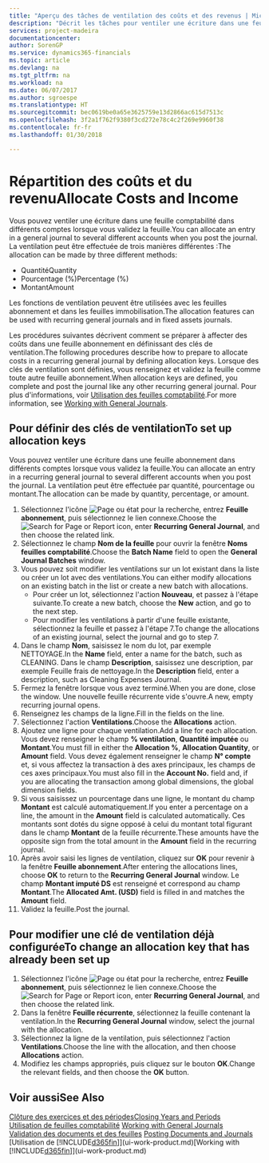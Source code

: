 ```yaml
---
title: "Aperçu des tâches de ventilation des coûts et des revenus | Microsoft Docs"
description: "Décrit les tâches pour ventiler une écriture dans une feuille comptabilité dans différents comptes lorsque vous validez la feuille."
services: project-madeira
documentationcenter: 
author: SorenGP
ms.service: dynamics365-financials
ms.topic: article
ms.devlang: na
ms.tgt_pltfrm: na
ms.workload: na
ms.date: 06/07/2017
ms.author: sgroespe
ms.translationtype: HT
ms.sourcegitcommit: bec0619be0a65e3625759e13d2866ac615d7513c
ms.openlocfilehash: 3f2a1f762f9380f3cd272e78c4c2f269e9960f38
ms.contentlocale: fr-fr
ms.lasthandoff: 01/30/2018

---
```

# <a name="allocate-costs-and-income"></a><span data-ttu-id="3a268-103">Répartition des coûts et du revenu</span><span class="sxs-lookup"><span data-stu-id="3a268-103">Allocate Costs and Income</span></span>
<span data-ttu-id="3a268-104">Vous pouvez ventiler une écriture dans une feuille comptabilité dans différents comptes lorsque vous validez la feuille.</span><span class="sxs-lookup"><span data-stu-id="3a268-104">You can allocate an entry in a general journal to several different accounts when you post the journal.</span></span> <span data-ttu-id="3a268-105">La ventilation peut être effectuée de trois manières différentes :</span><span class="sxs-lookup"><span data-stu-id="3a268-105">The allocation can be made by three different methods:</span></span>

* <span data-ttu-id="3a268-106">Quantité</span><span class="sxs-lookup"><span data-stu-id="3a268-106">Quantity</span></span>
* <span data-ttu-id="3a268-107">Pourcentage (%)</span><span class="sxs-lookup"><span data-stu-id="3a268-107">Percentage (%)</span></span>
* <span data-ttu-id="3a268-108">Montant</span><span class="sxs-lookup"><span data-stu-id="3a268-108">Amount</span></span>

<span data-ttu-id="3a268-109">Les fonctions de ventilation peuvent être utilisées avec les feuilles abonnement et dans les feuilles immobilisation.</span><span class="sxs-lookup"><span data-stu-id="3a268-109">The allocation features can be used with recurring general journals and in fixed assets journals.</span></span>
<!--You can also distribute the cost or revenue of a line to an intercompany partner when you post a sales or purchase document. When you post the document, a line will be posted in your general journal, and a corresponding line will be created in the intercompany outbox.-->

<span data-ttu-id="3a268-110">Les procédures suivantes décrivent comment se préparer à affecter des coûts dans une feuille abonnement en définissant des clés de ventilation.</span><span class="sxs-lookup"><span data-stu-id="3a268-110">The following procedures describe how to prepare to allocate costs in a recurring general journal by defining allocation keys.</span></span> <span data-ttu-id="3a268-111">Lorsque des clés de ventilation sont définies, vous renseignez et validez la feuille comme toute autre feuille abonnement.</span><span class="sxs-lookup"><span data-stu-id="3a268-111">When allocation keys are defined, you complete and post the journal like any other recurring general journal.</span></span> <span data-ttu-id="3a268-112">Pour plus d'informations, voir [Utilisation des feuilles comptabilité](ui-work-general-journals.md).</span><span class="sxs-lookup"><span data-stu-id="3a268-112">For more information, see [Working with General Journals](ui-work-general-journals.md).</span></span>

## <a name="to-set-up-allocation-keys"></a><span data-ttu-id="3a268-113">Pour définir des clés de ventilation</span><span class="sxs-lookup"><span data-stu-id="3a268-113">To set up allocation keys</span></span>
<span data-ttu-id="3a268-114">Vous pouvez ventiler une écriture dans une feuille abonnement dans différents comptes lorsque vous validez la feuille.</span><span class="sxs-lookup"><span data-stu-id="3a268-114">You can allocate an entry in a recurring general journal to several different accounts when you post the journal.</span></span> <span data-ttu-id="3a268-115">La ventilation peut être effectuée par quantité, pourcentage ou montant.</span><span class="sxs-lookup"><span data-stu-id="3a268-115">The allocation can be made by quantity, percentage, or amount.</span></span>
1. <span data-ttu-id="3a268-116">Sélectionnez l'icône ![Page ou état pour la recherche](media/ui-search/search_small.png "icône Page ou état pour la recherche"), entrez **Feuille abonnement**, puis sélectionnez le lien connexe.</span><span class="sxs-lookup"><span data-stu-id="3a268-116">Choose the ![Search for Page or Report](media/ui-search/search_small.png "Search for Page or Report icon") icon, enter **Recurring General Journal**, and then choose the related link.</span></span>
2. <span data-ttu-id="3a268-117">Sélectionnez le champ **Nom de la feuille** pour ouvrir la fenêtre **Noms feuilles comptabilité**.</span><span class="sxs-lookup"><span data-stu-id="3a268-117">Choose the **Batch Name** field to open the **General Journal Batches** window.</span></span>
3. <span data-ttu-id="3a268-118">Vous pouvez soit modifier les ventilations sur un lot existant dans la liste ou créer un lot avec des ventilations.</span><span class="sxs-lookup"><span data-stu-id="3a268-118">You can either modify allocations on an existing batch in the list or create a new batch with allocations.</span></span>
   * <span data-ttu-id="3a268-119">Pour créer un lot, sélectionnez l'action **Nouveau**, et passez à l'étape suivante.</span><span class="sxs-lookup"><span data-stu-id="3a268-119">To create a new batch, choose the **New** action, and go to the next step.</span></span>
   * <span data-ttu-id="3a268-120">Pour modifier les ventilations à partir d'une feuille existante, sélectionnez la feuille et passez à l'étape 7.</span><span class="sxs-lookup"><span data-stu-id="3a268-120">To change the allocations of an existing journal, select the journal and go to step 7.</span></span>    
4. <span data-ttu-id="3a268-121">Dans le champ **Nom**, saisissez le nom du lot, par exemple NETTOYAGE.</span><span class="sxs-lookup"><span data-stu-id="3a268-121">In the **Name** field, enter a name for the batch, such as CLEANING.</span></span> <span data-ttu-id="3a268-122">Dans le champ **Description**, saisissez une description, par exemple Feuille frais de nettoyage.</span><span class="sxs-lookup"><span data-stu-id="3a268-122">In the **Description** field, enter a description, such as Cleaning Expenses Journal.</span></span>
5. <span data-ttu-id="3a268-123">Fermez la fenêtre lorsque vous avez terminé.</span><span class="sxs-lookup"><span data-stu-id="3a268-123">When you are done, close the window.</span></span> <span data-ttu-id="3a268-124">Une nouvelle feuille récurrente vide s'ouvre.</span><span class="sxs-lookup"><span data-stu-id="3a268-124">A new, empty recurring journal opens.</span></span>
6. <span data-ttu-id="3a268-125">Renseignez les champs de la ligne.</span><span class="sxs-lookup"><span data-stu-id="3a268-125">Fill in the fields on the line.</span></span>
7. <span data-ttu-id="3a268-126">Sélectionnez l'action **Ventilations**.</span><span class="sxs-lookup"><span data-stu-id="3a268-126">Choose the **Allocations** action.</span></span>
8. <span data-ttu-id="3a268-127">Ajoutez une ligne pour chaque ventilation.</span><span class="sxs-lookup"><span data-stu-id="3a268-127">Add a line for each allocation.</span></span> <span data-ttu-id="3a268-128">Vous devez renseigner le champ **% ventilation**, **Quantité imputée** ou **Montant**.</span><span class="sxs-lookup"><span data-stu-id="3a268-128">You must fill in either the **Allocation %**, **Allocation Quantity**, or **Amount** field.</span></span> <span data-ttu-id="3a268-129">Vous devez également renseigner le champ **N° compte** et, si vous affectez la transaction à des axes principaux, les champs de ces axes principaux.</span><span class="sxs-lookup"><span data-stu-id="3a268-129">You must also fill in the **Account No.** field and, if you are allocating the transaction among global dimensions, the global dimension fields.</span></span>
9. <span data-ttu-id="3a268-130">Si vous saisissez un pourcentage dans une ligne, le montant du champ **Montant** est calculé automatiquement.</span><span class="sxs-lookup"><span data-stu-id="3a268-130">If you enter a percentage on a line, the amount in the **Amount** field is calculated automatically.</span></span> <span data-ttu-id="3a268-131">Ces montants sont dotés du signe opposé à celui du montant total figurant dans le champ **Montant** de la feuille récurrente.</span><span class="sxs-lookup"><span data-stu-id="3a268-131">These amounts have the opposite sign from the total amount in the **Amount** field in the recurring journal.</span></span>
10. <span data-ttu-id="3a268-132">Après avoir saisi les lignes de ventilation, cliquez sur **OK** pour revenir à la fenêtre **Feuille abonnement**.</span><span class="sxs-lookup"><span data-stu-id="3a268-132">After entering the allocations lines, choose **OK** to return to the **Recurring General Journal** window.</span></span> <span data-ttu-id="3a268-133">Le champ **Montant imputé DS** est renseigné et correspond au champ **Montant**.</span><span class="sxs-lookup"><span data-stu-id="3a268-133">The **Allocated Amt. (USD)** field is filled in and matches the **Amount** field.</span></span>
11. <span data-ttu-id="3a268-134">Validez la feuille.</span><span class="sxs-lookup"><span data-stu-id="3a268-134">Post the journal.</span></span>

## <a name="to-change-an-allocation-key-that-has-already-been-set-up"></a><span data-ttu-id="3a268-135">Pour modifier une clé de ventilation déjà configurée</span><span class="sxs-lookup"><span data-stu-id="3a268-135">To change an allocation key that has already been set up</span></span>
1. <span data-ttu-id="3a268-136">Sélectionnez l'icône ![Page ou état pour la recherche](media/ui-search/search_small.png "icône Page ou état pour la recherche"), entrez **Feuille abonnement**, puis sélectionnez le lien connexe.</span><span class="sxs-lookup"><span data-stu-id="3a268-136">Choose the ![Search for Page or Report](media/ui-search/search_small.png "Search for Page or Report icon") icon, enter **Recurring General Journal**, and then choose the related link.</span></span>
2. <span data-ttu-id="3a268-137">Dans la fenêtre **Feuille récurrente**, sélectionnez la feuille contenant la ventilation.</span><span class="sxs-lookup"><span data-stu-id="3a268-137">In the **Recurring General Journal** window, select the journal with the allocation.</span></span>
3. <span data-ttu-id="3a268-138">Sélectionnez la ligne de la ventilation, puis sélectionnez l'action **Ventilations**.</span><span class="sxs-lookup"><span data-stu-id="3a268-138">Choose the line with the allocation, and then choose **Allocations** action.</span></span>
4. <span data-ttu-id="3a268-139">Modifiez les champs appropriés, puis cliquez sur le bouton **OK**.</span><span class="sxs-lookup"><span data-stu-id="3a268-139">Change the relevant fields, and then choose the **OK** button.</span></span>

## <a name="see-also"></a><span data-ttu-id="3a268-140">Voir aussi</span><span class="sxs-lookup"><span data-stu-id="3a268-140">See Also</span></span>
[<span data-ttu-id="3a268-141">Clôture des exercices et des périodes</span><span class="sxs-lookup"><span data-stu-id="3a268-141">Closing Years and Periods</span></span>](year-close-years-periods.md)  
<span data-ttu-id="3a268-142">[Utilisation de feuilles comptabilité](ui-work-general-journals.md)  </span><span class="sxs-lookup"><span data-stu-id="3a268-142">[Working with General Journals](ui-work-general-journals.md)  </span></span>  
<span data-ttu-id="3a268-143">[Validation des documents et des feuilles](ui-post-documents-journals.md)  </span><span class="sxs-lookup"><span data-stu-id="3a268-143">[Posting Documents and Journals](ui-post-documents-journals.md)  </span></span>  
<span data-ttu-id="3a268-144">[Utilisation de [!INCLUDE[d365fin](includes/d365fin_md.md)]](ui-work-product.md)</span><span class="sxs-lookup"><span data-stu-id="3a268-144">[Working with [!INCLUDE[d365fin](includes/d365fin_md.md)]](ui-work-product.md)</span></span>

